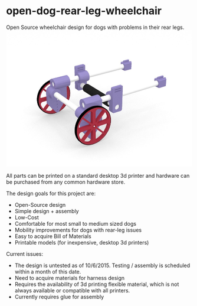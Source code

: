 # open-dog-rear-leg-wheelchair
Open Source wheelchair design for dogs with problems in their rear legs. 
<img src="https://raw.githubusercontent.com/wounsel/open-dog-rear-leg-wheelchair/master/render.jpg"></img>

All parts can be printed on a standard desktop 3d printer and hardware can be purchased from any common hardware store. 


The design goals for this project are:
* Open-Source design  
* Simple design + assembly  
* Low-Cost
* Comfortable for most small to medium sized dogs
* Mobility improvements for dogs with rear-leg issues
* Easy to acquire Bill of Materials
* Printable models (for inexpensive, desktop 3d printers)

Current issues:
* The design is untested as of 10/6/2015. Testing / assembly is scheduled within a month of this date.
* Need to acquire materials for harness design
* Requires the availability of 3d printing flexible material, which is not always available or compatible with all printers.
* Currently requires glue for assembly
